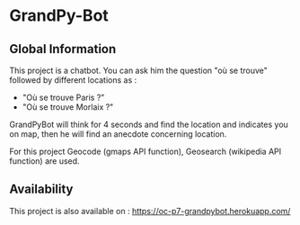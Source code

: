 # GrandPy-Bot 
## Global Information
This project is a chatbot. You can ask him the question "où se trouve" followed by different locations as : 

- "Où se trouve Paris ?"
- "Où se trouve Morlaix ?"

GrandPyBot will think for 4 seconds and find the location and indicates you on map, then he will find an anecdote 
concerning location. 

For this project Geocode (gmaps API function), Geosearch (wikipedia API function) are used.



## Availability
This project is also available on : https://oc-p7-grandpybot.herokuapp.com/